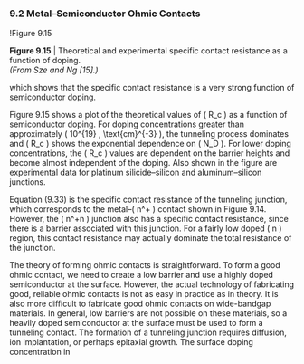 ### 9.2 Metal–Semiconductor Ohmic Contacts

!Figure 9.15

**Figure 9.15** | Theoretical and experimental specific contact resistance as a function of doping.  
*(From Sze and Ng [15].)*

which shows that the specific contact resistance is a very strong function of semiconductor doping.

Figure 9.15 shows a plot of the theoretical values of \( R_c \) as a function of semiconductor doping. For doping concentrations greater than approximately \( 10^{19} \, \text{cm}^{-3} \), the tunneling process dominates and \( R_c \) shows the exponential dependence on \( N_D \). For lower doping concentrations, the \( R_c \) values are dependent on the barrier heights and become almost independent of the doping. Also shown in the figure are experimental data for platinum silicide–silicon and aluminum–silicon junctions.

Equation (9.33) is the specific contact resistance of the tunneling junction, which corresponds to the metal–\( n^+ \) contact shown in Figure 9.14. However, the \( n^+n \) junction also has a specific contact resistance, since there is a barrier associated with this junction. For a fairly low doped \( n \) region, this contact resistance may actually dominate the total resistance of the junction.

The theory of forming ohmic contacts is straightforward. To form a good ohmic contact, we need to create a low barrier and use a highly doped semiconductor at the surface. However, the actual technology of fabricating good, reliable ohmic contacts is not as easy in practice as in theory. It is also more difficult to fabricate good ohmic contacts on wide-bandgap materials. In general, low barriers are not possible on these materials, so a heavily doped semiconductor at the surface must be used to form a tunneling contact. The formation of a tunneling junction requires diffusion, ion implantation, or perhaps epitaxial growth. The surface doping concentration in